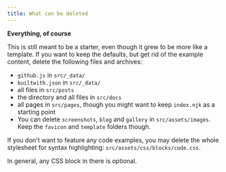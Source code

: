 ```yaml
---
title: What can be deleted
---
```


**Everything, of course**

This is still meant to be a starter, even though it grew to be more like a template.
If you want to keep the defaults, but get rid of the example content, delete the following files and archives:

- `github.js` in `src/_data/`
- `builtwith.json` in `src/_data/`
- all files in `src/posts`
- the directory and all files in `src/docs`
- all pages in `src/pages`, though you might want to keep `index.njk` as a starting point
- You can delete `screenshots`, `blog` and `gallery` in `src/assets/images`.
  Keep the `favicon` and `template` folders though.

If you don't want to feature any code examples, you may delete the whole stylesheet for syntax highlighting: `src/assets/css/blocks/code.css`.

In general, any CSS block in there is optional.

<img data-src="https://res.cloudinary.com/paulapplegate-com/image/upload/c_limit,w_auto/dpr_auto/f_auto,q_auto/vieste_italy_ignoyr.jpg" class="cld-responsive">